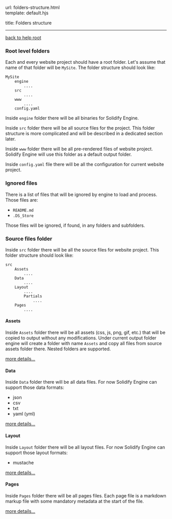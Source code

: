 url:        folders-structure.html  
template:   default.hjs

title:      Folders structure

---

[back to help root](/index.html)

### Root level folders

Each and every website project should have a root folder. Let's assume that name of that folder will be `MySite`. The folder structure should look like:

```none
MySite
    engine
        ....
    src
        ....
    www
        ....
    config.yaml
```

Inside `engine` folder there will be all binaries for Solidify Engine.

Inside `src` folder there will be all source files for the project. This folder structure is more complicated and will be described in a dedicated section later.

Inside `www` folder there will be all pre-rendered files of website project. Solidify Engine will use this folder as a default output folder.

Inside `config.yaml` file there will be all the configuration for current website project.


### Ignored files

There is a list of files that will be ignored by engine to load and process. Those files are:

- `README.md`
- `.DS_Store`

Those files will be ignored, if found, in any folders and subfolders.


### Source files folder

Inside `src` folder there will be all the source files for website project. This folder structure should look like:

```none
src
    Assets
        ....
    Data
        ....
    Layout
        ....
        Partials
            ....
    Pages
        ....
```

#### Assets

Inside `Assets` folder there will be all assets (css, js, png, gif, etc.) that will be copied to output without any modifications. Under current output folder engine will create a folder with name `Assets` and copy all files from source assets folder there. Nested folders are supported.

[more details...](folders-structure/assets.html)


#### Data

Inside `Data` folder there will be all data files. For now Solidify Engine can support those data formats:

- json
- csv
- txt
- yaml (yml)

[more details...](folders-structure/data.html)


#### Layout

Inside `Layout` folder there will be all layout files. For now Solidify Engine can support those layout formats: 

- mustache

[more details...](folders-structure/layout.html)


#### Pages

Inside `Pages` folder there will be all pages files. Each page file is a markdown markup file with some mandatory metadata at the start of the file.

[more details...](folders-structure/pages.html)